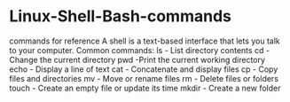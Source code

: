 # Linux-Shell-Bash-commands
commands for reference
A shell is a text-based interface that lets you talk to your computer.
      Common commands:
ls - List directory contents
cd - Change the current directory
pwd -Print the current working directory
echo - Display a line of text
cat - Concatenate and display files
cp - Copy files and directories
mv - Move or rename files
rm - Delete files or folders
touch - Create an empty file or update its time
mkdir - Create a new folder
